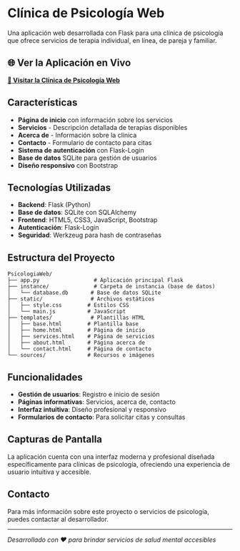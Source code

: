 # Clínica de Psicología Web

Una aplicación web desarrollada con Flask para una clínica de psicología que ofrece servicios de terapia individual, en línea, de pareja y familiar.

## 🌐 Ver la Aplicación en Vivo

**[🔗 Visitar la Clínica de Psicología Web](https://ingvaldiviezo.github.io/WebPage/)**

## Características

- **Página de inicio** con información sobre los servicios
- **Servicios** - Descripción detallada de terapias disponibles
- **Acerca de** - Información sobre la clínica
- **Contacto** - Formulario de contacto para citas
- **Sistema de autenticación** con Flask-Login
- **Base de datos** SQLite para gestión de usuarios
- **Diseño responsivo** con Bootstrap

## Tecnologías Utilizadas

- **Backend**: Flask (Python)
- **Base de datos**: SQLite con SQLAlchemy
- **Frontend**: HTML5, CSS3, JavaScript, Bootstrap
- **Autenticación**: Flask-Login
- **Seguridad**: Werkzeug para hash de contraseñas

## Estructura del Proyecto

```
PsicologiaWeb/
├── app.py                 # Aplicación principal Flask
├── instance/              # Carpeta de instancia (base de datos)
│   └── database.db       # Base de datos SQLite
├── static/               # Archivos estáticos
│   ├── style.css        # Estilos CSS
│   └── main.js          # JavaScript
├── templates/            # Plantillas HTML
│   ├── base.html        # Plantilla base
│   ├── home.html        # Página de inicio
│   ├── services.html    # Página de servicios
│   ├── about.html       # Página acerca de
│   └── contact.html     # Página de contacto
└── sources/             # Recursos e imágenes
```

## Funcionalidades

- **Gestión de usuarios**: Registro e inicio de sesión
- **Páginas informativas**: Servicios, acerca de, contacto
- **Interfaz intuitiva**: Diseño profesional y responsivo
- **Formularios de contacto**: Para solicitar citas y consultas

## Capturas de Pantalla

La aplicación cuenta con una interfaz moderna y profesional diseñada específicamente para clínicas de psicología, ofreciendo una experiencia de usuario intuitiva y accesible.

## Contacto

Para más información sobre este proyecto o servicios de psicología, puedes contactar al desarrollador.

---
*Desarrollado con ❤️ para brindar servicios de salud mental accesibles*
